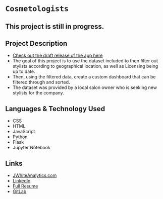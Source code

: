 # `Cosmetologists`

## This project is still in progress.

## Project Description

- [Check out the draft release of the app here](https://stylist-project-357102.uc.r.appspot.com/home)
- The goal of this project is to use the dataset included to then filter out stylists according to geographical location, as well as Licensing being up to date.
- Then, using the filtered data, create a custom dashboard that can be filtered through and sorted.
- The dataset was provided by a local salon owner who is seeking new stylists for the company.

## Languages & Technology Used

- CSS
- HTML
- JavaScript
- Python
- Flask
- Jupyter Notebook

## Links
- [JWhiteAnalytics.com](https://jwhiteanalytics.com)
- [LinkedIn](https://www.linkedin.com/in/jimmywhite1987)
- [Full Resume](https://jwhiteanalytics.com/JWhite%20Resume.pdf)
- [GitLab](https://gitlab.com/jimmywhite1987)

